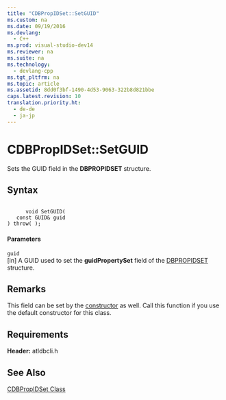 ```yaml
---
title: "CDBPropIDSet::SetGUID"
ms.custom: na
ms.date: 09/19/2016
ms.devlang: 
  - C++
ms.prod: visual-studio-dev14
ms.reviewer: na
ms.suite: na
ms.technology: 
  - devlang-cpp
ms.tgt_pltfrm: na
ms.topic: article
ms.assetid: 8dd0f3bf-1490-4d53-9063-322b8d821bbe
caps.latest.revision: 10
translation.priority.ht: 
  - de-de
  - ja-jp
---
```

# CDBPropIDSet::SetGUID
Sets the GUID field in the **DBPROPIDSET** structure.  
  
## Syntax  
  
```  
  
      void SetGUID(   
   const GUID& guid    
) throw( );  
```  
  
#### Parameters  
 `guid`  
 [in] A GUID used to set the **guidPropertySet** field of the [DBPROPIDSET](https://msdn.microsoft.com/en-us/library/ms717981.aspx) structure.  
  
## Remarks  
 This field can be set by the [constructor](../vs140/CDBPropIDSet--CDBPropIDSet.md) as well. Call this function if you use the default constructor for this class.  
  
## Requirements  
 **Header:** atldbcli.h  
  
## See Also  
 [CDBPropIDSet Class](../vs140/CDBPropIDSet-Class.md)